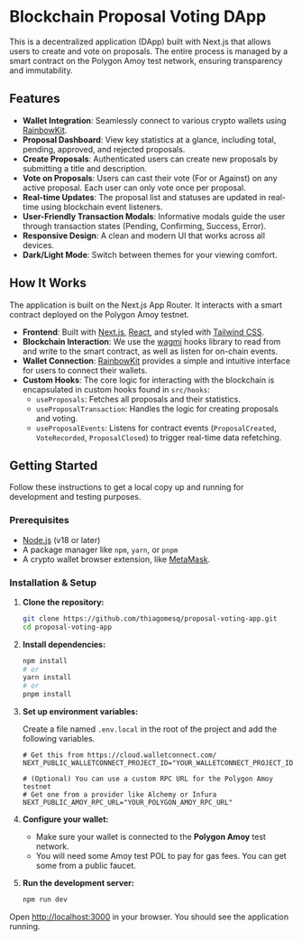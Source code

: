 # Blockchain Proposal Voting DApp

This is a decentralized application (DApp) built with Next.js that allows users to create and vote on proposals. The entire process is managed by a smart contract on the Polygon Amoy test network, ensuring transparency and immutability.

## Features

-   **Wallet Integration**: Seamlessly connect to various crypto wallets using [RainbowKit](https://www.rainbowkit.com/).
-   **Proposal Dashboard**: View key statistics at a glance, including total, pending, approved, and rejected proposals.
-   **Create Proposals**: Authenticated users can create new proposals by submitting a title and description.
-   **Vote on Proposals**: Users can cast their vote (For or Against) on any active proposal. Each user can only vote once per proposal.
-   **Real-time Updates**: The proposal list and statuses are updated in real-time using blockchain event listeners.
-   **User-Friendly Transaction Modals**: Informative modals guide the user through transaction states (Pending, Confirming, Success, Error).
-   **Responsive Design**: A clean and modern UI that works across all devices.
-   **Dark/Light Mode**: Switch between themes for your viewing comfort.

## How It Works

The application is built on the Next.js App Router. It interacts with a smart contract deployed on the Polygon Amoy testnet.

-   **Frontend**: Built with [Next.js](https://nextjs.org/), [React](https://react.dev/), and styled with [Tailwind CSS](https://tailwindcss.com/).
-   **Blockchain Interaction**: We use the [wagmi](https://wagmi.sh/) hooks library to read from and write to the smart contract, as well as listen for on-chain events.
-   **Wallet Connection**: [RainbowKit](https://www.rainbowkit.com/) provides a simple and intuitive interface for users to connect their wallets.
-   **Custom Hooks**: The core logic for interacting with the blockchain is encapsulated in custom hooks found in `src/hooks`:
    -   `useProposals`: Fetches all proposals and their statistics.
    -   `useProposalTransaction`: Handles the logic for creating proposals and voting.
    -   `useProposalEvents`: Listens for contract events (`ProposalCreated`, `VoteRecorded`, `ProposalClosed`) to trigger real-time data refetching.

## Getting Started

Follow these instructions to get a local copy up and running for development and testing purposes.

### Prerequisites

-   [Node.js](https://nodejs.org/) (v18 or later)
-   A package manager like `npm`, `yarn`, or `pnpm`
-   A crypto wallet browser extension, like [MetaMask](https://metamask.io/).

### Installation & Setup

1.  **Clone the repository:**
    ```bash
    git clone https://github.com/thiagomesq/proposal-voting-app.git
    cd proposal-voting-app
    ```

2.  **Install dependencies:**
    ```bash
    npm install
    # or
    yarn install
    # or
    pnpm install
    ```

3.  **Set up environment variables:**

    Create a file named `.env.local` in the root of the project and add the following variables.

    ```env
    # Get this from https://cloud.walletconnect.com/
    NEXT_PUBLIC_WALLETCONNECT_PROJECT_ID="YOUR_WALLETCONNECT_PROJECT_ID"

    # (Optional) You can use a custom RPC URL for the Polygon Amoy testnet
    # Get one from a provider like Alchemy or Infura
    NEXT_PUBLIC_AMOY_RPC_URL="YOUR_POLYGON_AMOY_RPC_URL"
    ```

4.  **Configure your wallet:**
    -   Make sure your wallet is connected to the **Polygon Amoy** test network.
    -   You will need some Amoy test POL to pay for gas fees. You can get some from a public faucet.

5.  **Run the development server:**
    ```bash
    npm run dev
    ```

Open [http://localhost:3000](http://localhost:3000) in your browser. You should see the application running.